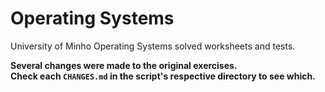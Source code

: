 # Operating Systems
University of Minho Operating Systems solved worksheets and tests.<br/>

**Several changes were made to the original exercises.<br/>
Check each `CHANGES.md` in the script's respective directory to see which.**
